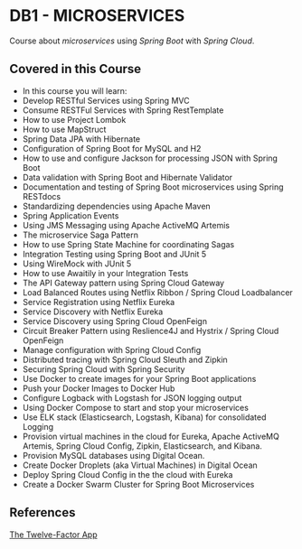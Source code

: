 # DB1 - MICROSERVICES

Course about _microservices_ using _Spring Boot_ with _Spring Cloud_.

## Covered in this Course

* In this course you will learn:
* Develop RESTful Services using Spring MVC
* Consume RESTFul Services with Spring RestTemplate
* How to use Project Lombok
* How to use MapStruct
* Spring Data JPA with Hibernate
* Configuration of Spring Boot for MySQL and H2
* How to use and configure Jackson for processing JSON with Spring Boot
* Data validation with Spring Boot and Hibernate Validator
* Documentation and testing of Spring Boot microservices using Spring RESTdocs
* Standardizing dependencies using Apache Maven
* Spring Application Events
* Using JMS Messaging using Apache ActiveMQ Artemis
* The microservice Saga Pattern
* How to use Spring State Machine for coordinating Sagas
* Integration Testing using Spring Boot and JUnit 5
* Using WireMock with JUnit 5
* How to use Awaitily in your Integration Tests
* The API Gateway pattern using Spring Cloud Gateway
* Load Balanced Routes using Netflix Ribbon / Spring Cloud Loadbalancer
* Service Registration using Netflix Eureka
* Service Discovery with Netflix Eureka
* Service Discovery using Spring Cloud OpenFeign
* Circuit Breaker Pattern using Reslience4J and Hystrix / Spring Cloud OpenFeign
* Manage configuration with Spring Cloud Config
* Distributed tracing with Spring Cloud Sleuth and Zipkin
* Securing Spring Cloud with Spring Security
* Use Docker to create images for your Spring Boot applications
* Push your Docker Images to Docker Hub
* Configure Logback with Logstash for JSON logging output
* Using Docker Compose to start and stop your microservices
* Use ELK stack (Elasticsearch, Logstash, Kibana) for consolidated Logging
* Provision virtual machines in the cloud for Eureka, Apache ActiveMQ Artemis, Spring Cloud Config, Zipkin, Elasticsearch, and Kibana.
* Provision MySQL databases using Digital Ocean.
* Create Docker Droplets (aka Virtual Machines) in Digital Ocean
* Deploy Spring Cloud Config in the the cloud with Eureka
* Create a Docker Swarm Cluster for Spring Boot Microservices

## References

[The Twelve-Factor App](https://12factor.net/ "12factor")
